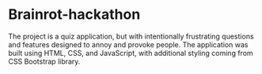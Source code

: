 # Brainrot-hackathon
The project is a quiz application, but with intentionally frustrating questions and features designed to annoy and provoke people. The application was built using HTML, CSS, and JavaScript, with additional styling coming from CSS Bootstrap library.
